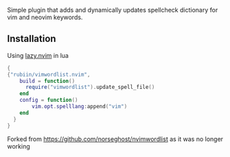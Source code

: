 Simple plugin that adds and dynamically updates spellcheck dictionary for vim and neovim keywords.
## Installation

Using [lazy.nvim](https://github.com/folke/lazy.nvim) in lua

```lua
{
{"rubiin/vimwordlist.nvim",
    build = function()
      require("vimwordlist").update_spell_file()
    end
    config = function()
        vim.opt.spelllang:append("vim")
    end
  }
}
```

Forked from https://github.com/norseghost/nvimwordlist as it was no longer working
